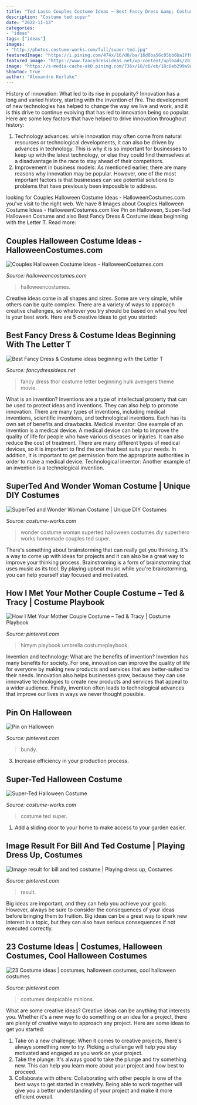 ```yaml
---
title: "Ted Lasso Couples Costume Ideas ~ Best Fancy Dress &amp; Costume Ideas Beginning With The Letter T"
description: "Costume ted super"
date: "2022-11-13"
categories:
- "ideas"
tags: ["ideas"]
images:
- "http://photos.costume-works.com/full/super-ted.jpg"
featuredImage: "https://i.pinimg.com/474x/16/d0/ba/16d0ba56c05bb6ba1ff8301b97f9675f--despicable-me-costume-minion-costumes.jpg"
featured_image: "https://www.fancydressideas.net/wp-content/uploads/2016/06/fancy-dress-costume-thor-hulk-avengers-movie-cartoon.jpg"
image: "https://s-media-cache-ak0.pinimg.com/736x/18/c6/eb/18c6eb299a9d528c293db0673c9fd679.jpg"
ShowToc: true
author: "Alexandro Kerluke"
---
```



History of innovation: What led to its rise in popularity?
Innovation has a long and varied history, starting with the invention of fire. The development of new technologies has helped to change the way we live and work, and it is this drive to continue evolving that has led to innovation being so popular. Here are some key factors that have helped to drive innovation throughout history: 
1) Technology advances: while innovation may often come from natural resources or technological developments, it can also be driven by advances in technology. This is why it is so important for businesses to keep up with the latest technology, or else they could find themselves at a disadvantage in the race to stay ahead of their competitors. 
2) Improvement in business models: As mentioned earlier, there are many reasons why innovation may be popular. However, one of the most important factors is that businesses can see potential solutions to problems that have previously been impossible to address.

	

		
looking for Couples Halloween Costume Ideas - HalloweenCostumes.com you've visit to the right web. We have 8 Images about Couples Halloween Costume Ideas - HalloweenCostumes.com like Pin on Halloween, Super-Ted Halloween Costume and also Best Fancy Dress &amp; Costume ideas beginning with the Letter T. Read more:
		
    
## Couples Halloween Costume Ideas - HalloweenCostumes.com

<img loading=lazy src="https://images.halloweencostumes.com/media/13/couples/renaissance-costumes.png" onerror="this.onerror=null;this.src='https://tse2.mm.bing.net/th?id=OIP.x1-U8fsl86AvHxMI7a5MjAHaJj&amp;pid=15.1';" alt="Couples Halloween Costume Ideas - HalloweenCostumes.com">

_Source: halloweencostumes.com_

>halloweencostumes. 

	

Creative ideas come in all shapes and sizes. Some are very simple, while others can be quite complex. There are a variety of ways to approach creative challenges, so whatever you try should be based on what you feel is your best work. Here are 5 creative ideas to get you started: 

    
## Best Fancy Dress &amp; Costume Ideas Beginning With The Letter T

<img loading=lazy src="https://www.fancydressideas.net/wp-content/uploads/2016/06/fancy-dress-costume-thor-hulk-avengers-movie-cartoon.jpg" onerror="this.onerror=null;this.src='https://tse3.mm.bing.net/th?id=OIP.D9Ob4VFuqdQ2xRioSG8GOQHaFX&amp;pid=15.1';" alt="Best Fancy Dress &amp; Costume ideas beginning with the Letter T">

_Source: fancydressideas.net_

>fancy dress thor costume letter beginning hulk avengers theme movie. 

	

What is an invention?
Inventions are a type of intellectual property that can be used to protect ideas and inventions. They can also help to promote innovation. There are many types of inventions, including medical inventions, scientific inventions, and technological inventions. Each has its own set of benefits and drawbacks.
Medical inventor: 
One example of an invention is a medical device. A medical device can help to improve the quality of life for people who have various diseases or injuries. It can also reduce the cost of treatment. 
There are many different types of medical devices, so it is important to find the one that best suits your needs. In addition, it is important to get permission from the appropriate authorities in order to make a medical device. 
Technological inventor: 
Another example of an invention is a technological invention.

    
## SuperTed And Wonder Woman Costume | Unique DIY Costumes

<img loading=lazy src="https://photos.costume-works.com/full/superted_and_wonder_woman.jpg" onerror="this.onerror=null;this.src='https://tse4.mm.bing.net/th?id=OIP.O3ak5mtY5ylcFNCA5hK5wQHaKv&amp;pid=15.1';" alt="SuperTed and Wonder Woman Costume | Unique DIY Costumes">

_Source: costume-works.com_

>wonder costume woman superted halloween costumes diy superhero works homemade couples ted super. 

	

There's something about brainstorming that can really get you thinking. It's a way to come up with ideas for projects and it can also be a great way to improve your thinking process. Brainstroming is a form of brainstorming that uses music as its tool. By playing upbeat music while you're brainstorming, you can help yourself stay focused and motivated.

    
## How I Met Your Mother Couple Costume – Ted &amp; Tracy | Costume Playbook

<img loading=lazy src="https://s-media-cache-ak0.pinimg.com/736x/18/c6/eb/18c6eb299a9d528c293db0673c9fd679.jpg" onerror="this.onerror=null;this.src='https://tse1.mm.bing.net/th?id=OIP.n40MLJRdJgbl82eYcSkJqQHaHx&amp;pid=15.1';" alt="How I Met Your Mother Couple Costume – Ted &amp; Tracy | Costume Playbook">

_Source: pinterest.com_

>himym playbook umbrella costumeplaybook. 

	

Invention and technology: What are the benefits of invention?
Invention has many benefits for society. For one, innovation can improve the quality of life for everyone by making new products and services that are better-suited to their needs. Innovation also helps businesses grow, because they can use innovative technologies to create new products and services that appeal to a wider audience. Finally, invention often leads to technological advances that improve our lives in ways we never thought possible.

    
## Pin On Halloween

<img loading=lazy src="https://i.pinimg.com/originals/ad/2b/01/ad2b013f4fef362d2c9c4560873b1d8d.jpg" onerror="this.onerror=null;this.src='https://tse1.mm.bing.net/th?id=OIP.toAhHKN04G5JX8Q-EMgCRwHaJ4&amp;pid=15.1';" alt="Pin on Halloween">

_Source: pinterest.com_

>bundy. 

	

3. Increase efficiency in your production process.

    
## Super-Ted Halloween Costume

<img loading=lazy src="http://photos.costume-works.com/full/super-ted.jpg" onerror="this.onerror=null;this.src='https://tse1.mm.bing.net/th?id=OIP.-5DWTWt0NCP_YkFP-8r7XgHaJz&amp;pid=15.1';" alt="Super-Ted Halloween Costume">

_Source: costume-works.com_

>costume ted super. 

	

1. Add a sliding door to your home to make access to your garden easier.

    
## Image Result For Bill And Ted Costume | Playing Dress Up, Costumes

<img loading=lazy src="https://i.pinimg.com/originals/21/8c/b4/218cb4fb3f81bfb3d8048788e28957ec.jpg" onerror="this.onerror=null;this.src='https://tse4.mm.bing.net/th?id=OIP.zT6VVaNOpXMqcGxdt8mEFwAAAA&amp;pid=15.1';" alt="Image result for bill and ted costume | Playing dress up, Costumes">

_Source: pinterest.com_

>result. 

	

Big ideas are important, and they can help you achieve your goals. However, always be sure to consider the consequences of your ideas before bringing them to fruition. Big ideas can be a great way to spark new interest in a topic, but they can also have serious consequences if not executed correctly.

    
## 23 Costume Ideas | Costumes, Halloween Costumes, Cool Halloween Costumes

<img loading=lazy src="https://i.pinimg.com/474x/16/d0/ba/16d0ba56c05bb6ba1ff8301b97f9675f--despicable-me-costume-minion-costumes.jpg" onerror="this.onerror=null;this.src='https://tse1.mm.bing.net/th?id=OIP.EeonV55IH2kfrkxSuB75JwHaJ2&amp;pid=15.1';" alt="23 Costume ideas | costumes, halloween costumes, cool halloween costumes">

_Source: pinterest.com_

>costumes despicable minions. 

	

What are some creative ideas?
Creative ideas can be anything that interests you. Whether it's a new way to do something or an idea for a project, there are plenty of creative ways to approach any project. Here are some ideas to get you started: 
1. Take on a new challenge: When it comes to creative projects, there's always something new to try. Picking a challenge will help you stay motivated and engaged as you work on your project. 
2. Take the plunge: It's always good to take the plunge and try something new. This can help you learn more about your project and how best to proceed. 
3. Collaborate with others: Collaborating with other people is one of the best ways to get started in creativity. Being able to work together will give you a better understanding of your project and make it more efficient overall.

